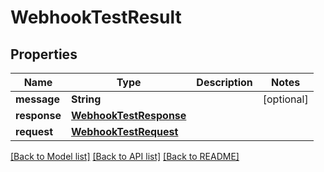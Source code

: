 # WebhookTestResult

## Properties
Name | Type | Description | Notes
------------ | ------------- | ------------- | -------------
**message** | **String** |  | [optional] 
**response** | [**WebhookTestResponse**](WebhookTestResponse) |  | 
**request** | [**WebhookTestRequest**](WebhookTestRequest) |  | 

[[Back to Model list]](../README#documentation-for-models) [[Back to API list]](../README#documentation-for-api-endpoints) [[Back to README]](../README)


